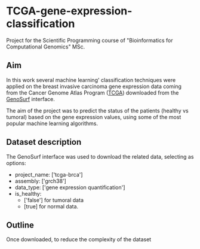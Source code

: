 # TCGA-gene-expression-classification

Project for the Scientific Programming course of "Bioinformatics for Computational Genomics" MSc.

## Aim 
In this work several machine learning' classification techniques were applied on the breast invasive carcinoma gene expression data coming from the Cancer Genome Atlas Program ([TCGA](https://www.cancer.gov/ccg/research/genome-sequencing/tcga)) downloaded from the [GenoSurf](http://geco.deib.polimi.it/genosurf/) interface.

The aim of the project was to predict the status of the patients (healthy vs tumoral) based on the gene expression values, using some of the most popular machine learning algorithms. 


## Dataset description
The GenoSurf interface was used to download the related data, selecting as options:

* project_name: ['tcga-brca']
* assembly: ['grch38']
* data_type: ['gene expression quantification']
* is_healthy:
  - ['false'] for tumoral data
  - [true] for normal data.
 
## Outline 
Once downloaded, to reduce the complexity of the dataset 

